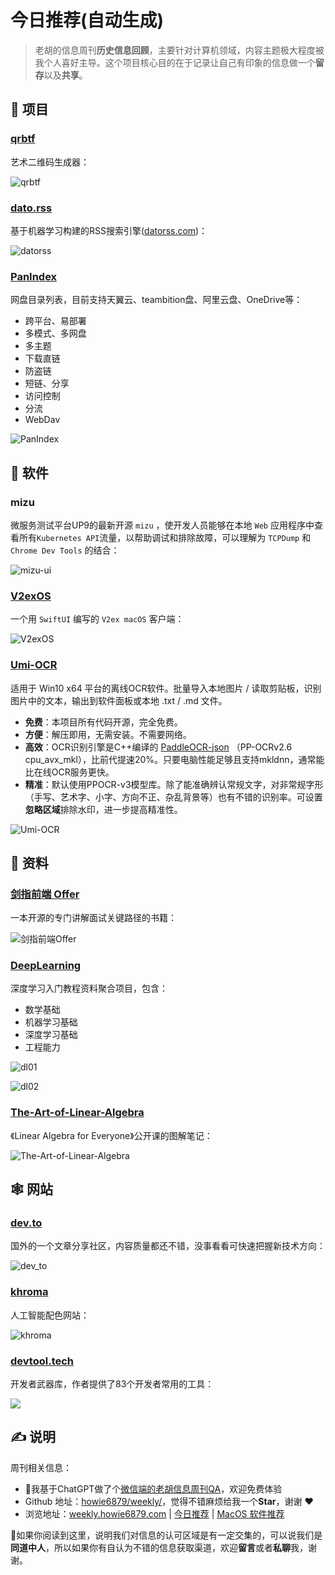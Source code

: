 # 今日推荐(自动生成)

> 老胡的信息周刊**历史信息回顾**，主要针对计算机领域，内容主题极大程度被我个人喜好主导。这个项目核心目的在于记录让自己有印象的信息做一个**留存**以及**共享**。


## 🎯 项目 

### [qrbtf](https://github.com/ciaochaos/qrbtf)

艺术二维码生成器：

![qrbtf](https://images-1252557999.file.myqcloud.com/uPic/qrbtf.jpg) 

### [dato.rss](https://github.com/davidesantangelo/dato.rss)

基于机器学习构建的RSS搜索引擎([datorss.com](https://datorss.com/))：

![datorss](https://images-1252557999.file.myqcloud.com/uPic/datorss.png) 

### [PanIndex](https://github.com/libsgh/PanIndex)

网盘目录列表，目前支持天翼云、teambition盘、阿里云盘、OneDrive等：

- 跨平台、易部署
- 多模式、多网盘
- 多主题
- 下载直链
- 防盗链
- 短链、分享
- 访问控制
- 分流
- WebDav

![PanIndex](https://images-1252557999.file.myqcloud.com/uPic/PanIndex.jpg) 

## 🤖 软件 

### mizu

微服务测试平台UP9的最新开源 `mizu` ，使开发人员能够在本地 `Web` 应用程序中查看所有`Kubernetes API`流量，以帮助调试和排除故障，可以理解为 `TCPDump` 和 `Chrome Dev Tools` 的结合：

![mizu-ui](https://images-1252557999.file.myqcloud.com/uPic/mizu-ui.png) 

### [V2exOS](https://github.com/isaced/V2exOS)

一个用 `SwiftUI` 编写的 `V2ex macOS` 客户端：

![V2exOS](https://images-1252557999.file.myqcloud.com/uPic/V2exOS.png) 

### [Umi-OCR](https://github.com/hiroi-sora/Umi-OCR)

适用于 Win10 x64 平台的离线OCR软件。批量导入本地图片 / 读取剪贴板，识别图片中的文本，输出到软件面板或本地 .txt / .md 文件。

- **免费**：本项目所有代码开源，完全免费。
- **方便**：解压即用，无需安装。不需要网络。
- **高效**：OCR识别引擎是C++编译的  [PaddleOCR-json](https://github.com/hiroi-sora/PaddleOCR-json)  （PP-OCRv2.6 cpu\_avx\_mkl），比前代提速20%。只要电脑性能足够且支持mkldnn，通常能比在线OCR服务更快。
- **精准**：默认使用PPOCR-v3模型库。除了能准确辨认常规文字，对非常规字形（手写、艺术字、小字、方向不正、杂乱背景等）也有不错的识别率。可设置**忽略区域**排除水印，进一步提高精准性。

![Umi-OCR](https://images-1252557999.file.myqcloud.com/uPic/R4LmuM.jpg) 

## 👀 资料 

### [剑指前端 Offer](https://github.com/hzfe/awesome-interview)

一本开源的专门讲解面试关键路径的书籍：

![剑指前端Offer](https://images-1252557999.file.myqcloud.com/uPic/%E5%89%91%E6%8C%87%E5%89%8D%E7%AB%AF%20Offer.jpg) 

### [DeepLearning](https://github.com/Mikoto10032/DeepLearning)

深度学习入门教程资料聚合项目，包含：

- 数学基础
- 机器学习基础
- 深度学习基础
- 工程能力

![dl01](https://images-1252557999.file.myqcloud.com/uPic/532ono.jpg)

![dl02](https://images-1252557999.file.myqcloud.com/uPic/7I7Luc.jpg) 

### [The-Art-of-Linear-Algebra](https://github.com/kenjihiranabe/The-Art-of-Linear-Algebra)

《Linear Algebra for Everyone》公开课的图解笔记：

![The-Art-of-Linear-Algebra](https://images-1252557999.file.myqcloud.com/uPic/The-Art-of-Linear-Algebra.png) 

## 🕸 网站 

### [dev.to](https://dev.to/)

国外的一个文章分享社区，内容质量都还不错，没事看看可快速把握新技术方向：

![dev_to](https://images-1252557999.file.myqcloud.com/uPic/dev_to.png) 

### [khroma](https://www.khroma.co/)

人工智能配色网站：

![khroma](https://images-1252557999.file.myqcloud.com/uPic/khroma.jpg) 

### [devtool.tech](https://devtool.tech/)

开发者武器库，作者提供了83个开发者常用的工具：

![](https://images-1252557999.file.myqcloud.com/uPic/ZlVqam.png) 

## ✍️ 说明

周刊相关信息：

- 🥳我基于ChatGPT做了个[微信端的老胡信息周刊QA](https://mp.weixin.qq.com/s/3ohE-rm6kryC07parr29bQ)，欢迎免费体验
- Github 地址：[howie6879/weekly/](https://github.com/howie6879/weekly/)，觉得不错麻烦给我一个**Star**，谢谢 ❤️
- 浏览地址：[weekly.howie6879.com](https://weekly.howie6879.com) | [今日推荐](https://weekly.howie6879.com/recommend/index.html) | [MacOS 软件推荐](https://weekly.howie6879.com/soft/mac.html)

🙌如果你阅读到这里，说明我们对信息的认可区域是有一定交集的，可以说我们是**同道中人**，所以如果你有自认为不错的信息获取渠道，欢迎**留言**或者**私聊**我，谢谢。
